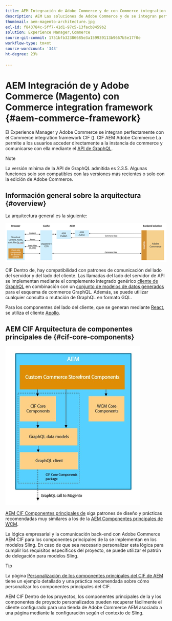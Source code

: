 ```yaml
---
title: AEM Integración de Adobe Commerce y de con Commerce integration framework
description: AEM Las soluciones de Adobe Commerce y de se integran perfectamente con el Commerce integration framework CIF (). CIF AEM La permite a los usuarios acceder a una instancia de Adobe Commerce y comunicarse con Adobe Commerce a través de GraphQL. AEM También permite a los autores de la utilizar los seleccionadores de productos y categorías, así como la consola de productos para examinar los datos de productos y categorías que se obtienen a petición de Adobe Commerce Además, CIF ofrece una tienda predeterminada que puede acelerar los proyectos de comercio.
thumbnail: aem-magento-architecture.jpg
exl-id: f843784c-5ff7-41d1-97c5-13facb8459b2
solution: Experience Manager,Commerce
source-git-commit: 1751bfb32386685e3a159939113b9667b5e17f0e
workflow-type: tm+mt
source-wordcount: '343'
ht-degree: 23%

---
```


# AEM Integración de y Adobe Commerce (Magento) con Commerce integration framework {#aem-commerce-framework}

El Experience Manager y Adobe Commerce se integran perfectamente con el Commerce integration framework CIF (). CIF AEM Adobe Commerce La permite a los usuarios acceder directamente a la instancia de commerce y comunicarse con ella mediante el [API de GraphQL](https://devdocs.magento.com/guides/v2.4/graphql/).

>[!NOTE]
>
>La versión mínima de la API de GraphQL admitida es 2.3.5. Algunas funciones solo son compatibles con las versiones más recientes o solo con la edición de Adobe Commerce.

## Información general sobre la arquitectura {#overview}

La arquitectura general es la siguiente:

![Información general sobre la arquitectura del CIF](../assets/AEM_Magento_Architecture.png)

CIF Dentro de, hay compatibilidad con patrones de comunicación del lado del servidor y del lado del cliente.
Las llamadas del lado del servidor de API se implementan mediante el complemento integrado genérico [cliente de GraphQL](https://github.com/adobe/commerce-cif-graphql-client) en combinación con un [conjunto de modelos de datos generados](https://github.com/adobe/commerce-cif-magento-graphql) para el esquema de commerce GraphQL. Además, se puede utilizar cualquier consulta o mutación de GraphQL en formato GQL.

Para los componentes del lado del cliente, que se generan mediante [React](https://reactjs.org/), se utiliza el cliente [Apollo](https://www.apollographql.com/docs/react/).

## AEM CIF Arquitectura de componentes principales de {#cif-core-components}

![Arquitectura de los componentes principales del CIF de AEM](../assets/cif-component-architecture.jpg)

[AEM CIF Componentes principales de](https://github.com/adobe/aem-core-cif-components) siga patrones de diseño y prácticas recomendadas muy similares a los de la [AEM Componentes principales de WCM](https://github.com/adobe/aem-core-wcm-components).

La lógica empresarial y la comunicación back-end con Adobe Commerce AEM CIF para los componentes principales de la se implementan en los modelos Sling. En caso de que sea necesario personalizar esta lógica para cumplir los requisitos específicos del proyecto, se puede utilizar el patrón de delegación para modelos Sling.

>[!TIP]
>
>La página [Personalización de los componentes principales del CIF de AEM](../customizing/customize-cif-components.md) tiene un ejemplo detallado y una práctica recomendada sobre cómo personalizar los componentes principales del CIF.

AEM CIF Dentro de los proyectos, los componentes principales de la y los componentes de proyecto personalizados pueden recuperar fácilmente el cliente configurado para una tienda de Adobe Commerce AEM asociado a una página mediante la configuración según el contexto de Sling.

